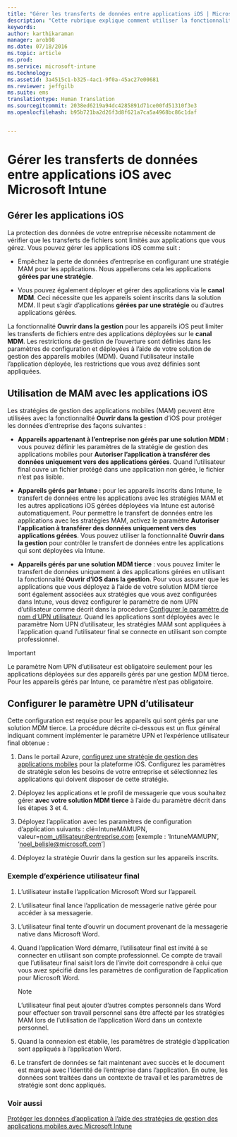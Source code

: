 ```yaml
---
title: "Gérer les transferts de données entre applications iOS | Microsoft Intune"
description: "Cette rubrique explique comment utiliser la fonctionnalité iOS Open In et les stratégies de gestion des applications mobiles pour gérer les transferts de données entre applications."
keywords: 
author: karthikaraman
manager: arob98
ms.date: 07/18/2016
ms.topic: article
ms.prod: 
ms.service: microsoft-intune
ms.technology: 
ms.assetid: 3a4515c1-b325-4ac1-9f0a-45ac27e00681
ms.reviewer: jeffgilb
ms.suite: ems
translationtype: Human Translation
ms.sourcegitcommit: 2038ed6219a94dc4285891d71ce00fd51310f3e3
ms.openlocfilehash: b95b721ba2d26f3d8f621a7ca5a4968bc86c1daf


---
```


# Gérer les transferts de données entre applications iOS avec Microsoft Intune
## Gérer les applications iOS
La protection des données de votre entreprise nécessite notamment de vérifier que les transferts de fichiers sont limités aux applications que vous gérez.  Vous pouvez gérer les applications iOS comme suit :

-   Empêchez la perte de données d’entreprise en configurant une stratégie MAM pour les applications. Nous appellerons cela les applications **gérées par une stratégie**.

-   Vous pouvez également déployer et gérer des applications via le **canal MDM**.  Ceci nécessite que les appareils soient inscrits dans la solution MDM. Il peut s’agir d’applications **gérées par une stratégie** ou d’autres applications gérées.

La fonctionnalité **Ouvrir dans la gestion** pour les appareils iOS peut limiter les transferts de fichiers entre des applications déployées sur le **canal MDM**. Les restrictions de gestion de l’ouverture sont définies dans les paramètres de configuration et déployées à l’aide de votre solution de gestion des appareils mobiles (MDM).  Quand l’utilisateur installe l’application déployée, les restrictions que vous avez définies sont appliquées.
##  Utilisation de MAM avec les applications iOS
Les stratégies de gestion des applications mobiles (MAM) peuvent être utilisées avec la fonctionnalité **Ouvrir dans la gestion** d’iOS pour protéger les données d’entreprise des façons suivantes :

-   **Appareils appartenant à l’entreprise non gérés par une solution MDM :** vous pouvez définir les paramètres de la stratégie de gestion des applications mobiles pour **Autoriser l’application à transférer des données uniquement vers des applications gérées**. Quand l’utilisateur final ouvre un fichier protégé dans une application non gérée, le fichier n’est pas lisible.

-   **Appareils gérés par Intune :** pour les appareils inscrits dans Intune, le transfert de données entre les applications avec les stratégies MAM et les autres applications iOS gérées déployées via Intune est autorisé automatiquement. Pour permettre le transfert de données entre les applications avec les stratégies MAM, activez le paramètre **Autoriser l’application à transférer des données uniquement vers des applications gérées**. Vous pouvez utiliser la fonctionnalité **Ouvrir dans la gestion** pour contrôler le transfert de données entre les applications qui sont déployées via Intune.   

-   **Appareils gérés par une solution MDM tierce** : vous pouvez limiter le transfert de données uniquement à des applications gérées en utilisant la fonctionnalité **Ouvrir d’iOS dans la gestion**.
Pour vous assurer que les applications que vous déployez à l’aide de votre solution MDM tierce sont également associées aux stratégies que vous avez configurées dans Intune, vous devez configurer le paramètre de nom UPN d’utilisateur comme décrit dans la procédure [Configurer le paramètre de nom d’UPN utilisateur](#configure-user-upn-setting).  Quand les applications sont déployées avec le paramètre Nom UPN d’utilisateur, les stratégies MAM sont appliquées à l’application quand l’utilisateur final se connecte en utilisant son compte professionnel.

> [!IMPORTANT]
> Le paramètre Nom UPN d’utilisateur est obligatoire seulement pour les applications déployées sur des appareils gérés par une gestion MDM tierce.  Pour les appareils gérés par Intune, ce paramètre n’est pas obligatoire.

## Configurer le paramètre UPN d’utilisateur
Cette configuration est requise pour les appareils qui sont gérés par une solution MDM tierce. La procédure décrite ci-dessous est un flux général indiquant comment implémenter le paramètre UPN et l’expérience utilisateur final obtenue :


1.  Dans le portail Azure, [configurez une stratégie de gestion des applications mobiles](create-and-deploy-mobile-app-management-policies-with-microsoft-intune.md) pour la plateforme iOS. Configurez les paramètres de stratégie selon les besoins de votre entreprise et sélectionnez les applications qui doivent disposer de cette stratégie.

2.  Déployez les applications et le profil de messagerie que vous souhaitez gérer **avec votre solution MDM tierce** à l’aide du paramètre décrit dans les étapes 3 et 4.

3.  Déployez l’application avec les paramètres de configuration d’application suivants : clé=IntuneMAMUPN, valeur=<nom_utilisateur@entreprise.com> [exemple : ’IntuneMAMUPN’, ’noel_belisle@microsoft.com’]

4.  Déployez la stratégie Ouvrir dans la gestion sur les appareils inscrits.

### Exemple d’expérience utilisateur final

1.  L’utilisateur installe l’application Microsoft Word sur l’appareil.

2.  L’utilisateur final lance l’application de messagerie native gérée pour accéder à sa messagerie.

3.  L’utilisateur final tente d’ouvrir un document provenant de la messagerie native dans Microsoft Word.

4.  Quand l’application Word démarre, l’utilisateur final est invité à se connecter en utilisant son compte professionnel.  Ce compte de travail que l’utilisateur final saisit lors de l’invite doit correspondre à celui que vous avez spécifié dans les paramètres de configuration de l’application pour Microsoft Word.

    > [!NOTE]
    > L’utilisateur final peut ajouter d’autres comptes personnels dans Word pour effectuer son travail personnel sans être affecté par les stratégies MAM lors de l’utilisation de l’application Word dans un contexte personnel.

5.  Quand la connexion est établie, les paramètres de stratégie d’application sont appliqués à l’application Word.

6.  Le transfert de données se fait maintenant avec succès et le document est marqué avec l’identité de l’entreprise dans l’application. En outre, les données sont traitées dans un contexte de travail et les paramètres de stratégie sont donc appliqués.

### Voir aussi
[Protéger les données d’application à l’aide des stratégies de gestion des applications mobiles avec Microsoft Intune](protect-app-data-using-mobile-app-management-policies-with-microsoft-intune.md)



<!--HONumber=Jul16_HO4-->


